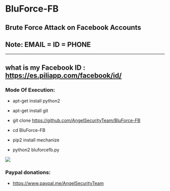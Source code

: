 # BluForce-FB

Brute Force Attack on Facebook Accounts
----------------------------
Note: EMAIL = ID = PHONE 
----------------------------
--------------------------------------------------------------
what is my Facebook ID :  https://es.piliapp.com/facebook/id/
--------------------------------------------------------------

<h3> Mode Of Execution: </h3>

* apt-get install python2

* apt-get install git

* git clone https://github.com/AngelSecurityTeam/BluForce-FB

* cd BluForce-FB

* pip2 install mechanize

* python2 bluforcefb.py

<img src="https://github.com/AngelSecurityTeam/BluForce-FB/blob/master/foto_blueforce-fb.png">

<h3> Paypal donations: </h3>

* https://www.paypal.me/AngelSecurityTeam

